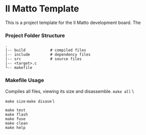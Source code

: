 # Il Matto Template

This is a project template for the Il Matto development board. The 

### Project Folder Structure
    .
    |-- build           # compiled files
    |-- include         # dependency files
    |-- src             # source files
    |-- <target>.c
    └-- makefile

### Makefile Usage

Compiles all files, viewing its size and disassemble.
`make all` \

`make size`
`make disasm` \

`make test` \
`make flash` \
`make fuse` \
`make clean` \
`make help` 
